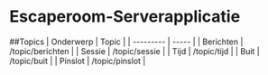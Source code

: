 # Escaperoom-Serverapplicatie

##Topics
| Onderwerp | Topic |
| --------- | ----- |
| Berichten | /topic/berichten |
| Sessie | /topic/sessie |
| Tijd | /topic/tijd |
| Buit | /topic/buit |
| Pinslot | /topic/pinslot |
